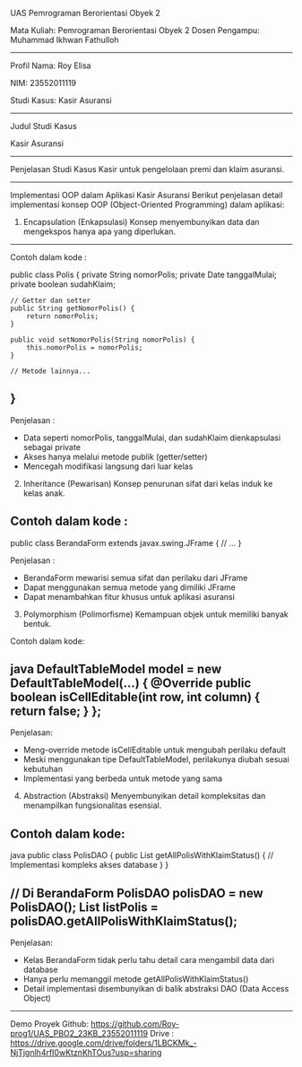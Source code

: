 UAS Pemrograman Berorientasi Obyek 2

Mata Kuliah: Pemrograman Berorientasi Obyek 2
Dosen Pengampu: Muhammad Ikhwan Fathulloh

----------------------------------------------------

Profil
Nama: Roy Elisa

NIM: 23552011119

Studi Kasus: Kasir Asuransi

----------------------------------------------------
Judul Studi Kasus

Kasir Asuransi

----------------------------------------------------

Penjelasan Studi Kasus
Kasir untuk pengelolaan premi dan klaim asuransi.

----------------------------------------------------

Implementasi OOP dalam Aplikasi Kasir Asuransi
Berikut penjelasan detail implementasi konsep OOP (Object-Oriented Programming) dalam aplikasi:

1. Encapsulation (Enkapsulasi)
Konsep menyembunyikan data dan mengekspos hanya apa yang diperlukan.

----------------------------------------------------
Contoh dalam kode :

public class Polis {
    private String nomorPolis;
    private Date tanggalMulai;
    private boolean sudahKlaim;

    // Getter dan setter
    public String getNomorPolis() {
        return nomorPolis;
    }

    public void setNomorPolis(String nomorPolis) {
        this.nomorPolis = nomorPolis;
    }

    // Metode lainnya...
}
----------------------------------------------------

Penjelasan :
- Data seperti nomorPolis, tanggalMulai, dan sudahKlaim dienkapsulasi sebagai private
- Akses hanya melalui metode publik (getter/setter)
- Mencegah modifikasi langsung dari luar kelas

2. Inheritance (Pewarisan)
Konsep penurunan sifat dari kelas induk ke kelas anak.

Contoh dalam kode :
----------------------------------------------------
public class BerandaForm extends javax.swing.JFrame {
    // ...
}

Penjelasan :
- BerandaForm mewarisi semua sifat dan perilaku dari JFrame
- Dapat menggunakan semua metode yang dimiliki JFrame
- Dapat menambahkan fitur khusus untuk aplikasi asuransi

3. Polymorphism (Polimorfisme)
Kemampuan objek untuk memiliki banyak bentuk.

Contoh dalam kode:

java
DefaultTableModel model = new DefaultTableModel(...) {
    @Override
    public boolean isCellEditable(int row, int column) {
        return false;
    }
};
----------------------------------------------------

Penjelasan:
- Meng-override metode isCellEditable untuk mengubah perilaku default
- Meski menggunakan tipe DefaultTableModel, perilakunya diubah sesuai kebutuhan
- Implementasi yang berbeda untuk metode yang sama

4. Abstraction (Abstraksi)
Menyembunyikan detail kompleksitas dan menampilkan fungsionalitas esensial.

Contoh dalam kode:
----------------------------------------------------
java
public class PolisDAO {
    public List<Polis> getAllPolisWithKlaimStatus() {
        // Implementasi kompleks akses database
    }
}

// Di BerandaForm
PolisDAO polisDAO = new PolisDAO();
List<Polis> listPolis = polisDAO.getAllPolisWithKlaimStatus();
----------------------------------------------------

Penjelasan:
- Kelas BerandaForm tidak perlu tahu detail cara mengambil data dari database
- Hanya perlu memanggil metode getAllPolisWithKlaimStatus()
- Detail implementasi disembunyikan di balik abstraksi DAO (Data Access Object)


----------------------------------------------------

Demo Proyek
Github: https://github.com/Roy-prog1/UAS_PBO2_23KB_23552011119
Drive : https://drive.google.com/drive/folders/1LBCKMk_-NjTjgnlh4rfI0wKtznKhTOus?usp=sharing
